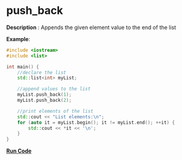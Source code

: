 # push_back

**Description** : Appends the given element value to the end of the list

**Example**:
```cpp
#include <iostream>
#include <list>

int main() {
    //declare the list  
    std::list<int> myList;

    //append values to the list
    myList.push_back(1);
    myList.push_back(2);

    //print elements of the list
    std::cout << "List elements:\n";
    for (auto it = myList.begin(); it != myList.end(); ++it) { 
        std::cout << *it << '\n'; 
    }
}
```
**[Run Code](https://rextester.com/ANYP39390)**
